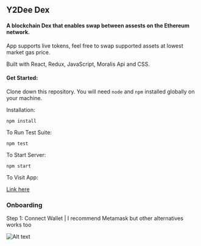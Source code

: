 ## Y2Dee Dex  

#### A blockchain Dex that enables swap between assests on the Ethereum network. 

App supports live tokens, feel free to swap supported assets at lowest market gas price.

Built with React, Redux, JavaScript, Moralis Api and CSS.

#### Get Started:  

Clone down this repository. You will need `node` and `npm` installed globally on your machine.  

Installation:

`npm install`  

To Run Test Suite:  

`npm test`  

To Start Server:

`npm start`  

To Visit App:

[Link here](https://dextokenapplication.netlify.app/) 

### Onboarding

Step 1: Connect Wallet  | I recommend Metamask but other alternatives works too

![Alt text](/relative/path/to/y2d1.png?raw=true "Optional Title")




